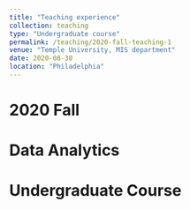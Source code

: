 ```yaml
---
title: "Teaching experience"
collection: teaching
type: "Undergraduate course"
permalink: /teaching/2020-fall-teaching-1
venue: "Temple University, MIS department"
date: 2020-08-30
location: "Philadelphia"
---
```




2020 Fall
======

Data Analytics
======

Undergraduate Course
======